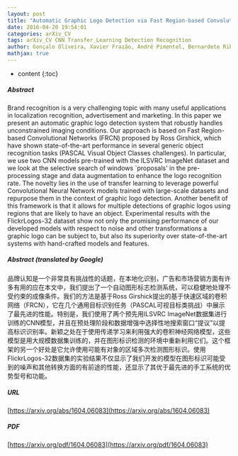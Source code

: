 ```yaml
---
layout: post
title: "Automatic Graphic Logo Detection via Fast Region-based Convolutional Networks"
date: 2016-04-20 19:54:01
categories: arXiv_CV
tags: arXiv_CV CNN Transfer_Learning Detection Recognition
author: Gonçalo Oliveira, Xavier Frazão, André Pimentel, Bernardete Ribeiro
mathjax: true
---
```


* content
{:toc}

##### Abstract
Brand recognition is a very challenging topic with many useful applications in localization recognition, advertisement and marketing. In this paper we present an automatic graphic logo detection system that robustly handles unconstrained imaging conditions. Our approach is based on Fast Region-based Convolutional Networks (FRCN) proposed by Ross Girshick, which have shown state-of-the-art performance in several generic object recognition tasks (PASCAL Visual Object Classes challenges). In particular, we use two CNN models pre-trained with the ILSVRC ImageNet dataset and we look at the selective search of windows `proposals' in the pre-processing stage and data augmentation to enhance the logo recognition rate. The novelty lies in the use of transfer learning to leverage powerful Convolutional Neural Network models trained with large-scale datasets and repurpose them in the context of graphic logo detection. Another benefit of this framework is that it allows for multiple detections of graphic logos using regions that are likely to have an object. Experimental results with the FlickrLogos-32 dataset show not only the promising performance of our developed models with respect to noise and other transformations a graphic logo can be subject to, but also its superiority over state-of-the-art systems with hand-crafted models and features.

##### Abstract (translated by Google)
品牌认知是一个非常具有挑战性的话题，在本地化识别，广告和市场营销方面有许多有用的应在本文中，我们提出了一个自动图形标志检测系统，可以稳健地处理不受约束的成像条件。我们的方法是基于Ross Girshick提出的基于快速区域的卷积网络（FRCN），它在几个通用目标识别任务（PASCAL可视目标类挑战）中展示了最先进的性能。特别是，我们使用了两个预先用ILSVRC ImageNet数据集进行训练的CNN模型，并且在预处理阶段和数据增强中选择性地搜索窗口“提议”以提高标识识别率。新颖之处在于使用传递学习来利用强大的卷积神经网络模型，这些模型是用大规模数据集训练的，并在图形标识检测的环境中重新利用它们。这个框架的另一个好处是它允许使用可能有对象的区域多次检测图形标识。使用FlickrLogos-32数据集的实验结果不仅显示了我们开发的模型在图形标识可能受到的噪声和其他转换方面的有前途的性能，还显示了其优于最先进的手工系统的优势型号和功能。

##### URL
[https://arxiv.org/abs/1604.06083](https://arxiv.org/abs/1604.06083)

##### PDF
[https://arxiv.org/pdf/1604.06083](https://arxiv.org/pdf/1604.06083)

